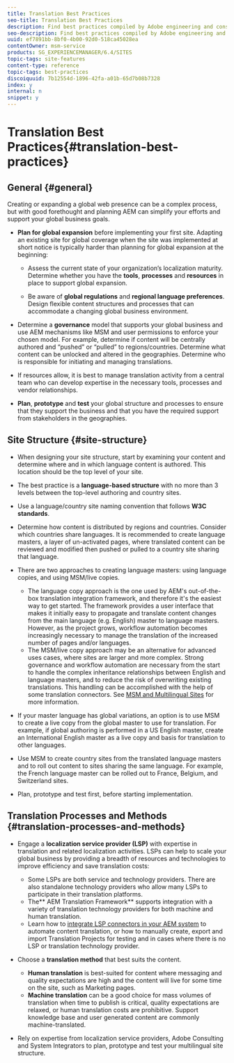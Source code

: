 ```yaml
---
title: Translation Best Practices
seo-title: Translation Best Practices
description: Find best practices compiled by Adobe engineering and consulting teams to help you get up and running with translation projects.
seo-description: Find best practices compiled by Adobe engineering and consulting teams to help you get up and running with translation projects.
uuid: ef7891bb-8bf0-4b00-92d0-518ca45028ea
contentOwner: msm-service
products: SG_EXPERIENCEMANAGER/6.4/SITES
topic-tags: site-features
content-type: reference
topic-tags: best-practices
discoiquuid: 7b12554d-1896-42fa-a01b-65d7b08b7328
index: y
internal: n
snippet: y
---
```


# Translation Best Practices{#translation-best-practices}

## General {#general}

Creating or expanding a global web presence can be a complex process, but with good forethought and planning AEM can simplify your efforts and support your global business goals.

* **Plan for global expansion** before implementing your first site. Adapting an existing site for global coverage when the site was implemented at short notice is typically harder than planning for global expansion at the beginning:

    * Assess the current state of your organization’s localization maturity. Determine whether you have the **tools**, **processes** and **resources** in place to support global expansion.
    
    * Be aware of **global regulations** and **regional language preferences**. Design flexible content structures and processes that can accommodate a changing global business environment.

* Determine a **governance** model that supports your global business and use AEM mechanisms like MSM and user permissions to enforce your chosen model. For example, determine if content will be centrally authored and “pushed” or “pulled” to regions/countries. Determine what content can be unlocked and altered in the geographies. Determine who is responsible for initiating and managing translations.
* If resources allow, it is best to manage translation activity from a central team who can develop expertise in the necessary tools, processes and vendor relationships.
* **Plan**, **prototype** and **test** your global structure and processes to ensure that they support the business and that you have the required support from stakeholders in the geographies.

## Site Structure {#site-structure}

* When designing your site structure, start by examining your content and determine where and in which language content is authored. This location should be the top level of your site.
* The best practice is a **language-based structure** with no more than 3 levels between the top-level authoring and country sites.
* Use a language/country site naming convention that follows **W3C standards**.
* Determine how content is distributed by regions and countries. Consider which countries share languages. It is recommended to create language masters, a layer of un-activated pages, where translated content can be reviewed and modified then pushed or pulled to a country site sharing that language.
* There are two approaches to creating language masters: using language copies, and using MSM/live copies.

    * The language copy approach is the one used by AEM's out-of-the-box translation integration framework, and therefore it's the easiest way to get started. The framework provides a user interface that makes it initially easy to propagate and translate content changes from the main language (e.g. English) master to language masters. However, as the project grows, workflow automation becomes increasingly necessary to manage the translation of the increased number of pages and/or languages.
    * The MSM/live copy approach may be an alternative for advanced uses cases, where sites are larger and more complex. Strong governance and workflow automation are necessary from the start to handle the complex inheritance relationships between English and language masters, and to reduce the risk of overwriting existing translations. This handling can be accomplished with the help of some translation connectors. See [MSM and Multilingual Sites](../../../sites/administering/using/msm-best-practices.md#msm-and-multilingual-websites) for more information.

* If your master language has global variations, an option is to use MSM to create a live copy from the global master to use for translation. For example, if global authoring is performed in a US English master, create an International English master as a live copy and basis for translation to other languages.
* Use MSM to create country sites from the translated language masters and to roll out content to sites sharing the same language. For example, the French language master can be rolled out to France, Belgium, and Switzerland sites.
* Plan, prototype and test first, before starting implementation.

## Translation Processes and Methods {#translation-processes-and-methods}

* Engage a **localization service provider (LSP)** with expertise in translation and related localization activities. LSPs can help to scale your global business by providing a breadth of resources and technologies to improve efficiency and save translation costs:

    * Some LSPs are both service and technology providers. There are also standalone technology providers who allow many LSPs to participate in their translation platforms.
    * The** AEM Translation Framework** supports integration with a variety of translation technology providers for both machine and human translation.
    * Learn how to [integrate LSP connectors in your AEM system](../../../sites/administering/using/translation.md#main-pars-text-0) to automate content translation, or how to manually create, export and import Translation Projects for testing and in cases where there is no LSP or translation technology provider.

* Choose a **translation method** that best suits the content.

    * **Human translation** is best-suited for content where messaging and quality expectations are high and the content will live for some time on the site, such as Marketing pages.
    * **Machine translation** can be a good choice for mass volumes of translation when time to publish is critical, quality expectations are relaxed, or human translation costs are prohibitive. Support knowledge base and user generated content are commonly machine-translated.

* Rely on expertise from localization service providers, Adobe Consulting and System Integrators to plan, prototype and test your multilingual site structure.

